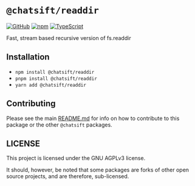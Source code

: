 # `@chatsift/readdir`  

[![GitHub](https://img.shields.io/badge/License-GNU%20AGPLv3-yellow.svg)](https://github.com/ChatSift/packages/blob/main/LICENSE)
[![npm](https://img.shields.io/npm/v/@chatsift/readdir?color=crimson&logo=npm)](https://www.npmjs.com/package/@chatsift/readdir)
[![TypeScript](https://github.com/ChatSift/packages/actions/workflows/quality.yml/badge.svg)](https://github.com/ChatSift/packages/actions/workflows/quality.yml)

Fast, stream based recursive version of fs.readdir

## Installation
- `npm install @chatsift/readdir` 
- `pnpm install @chatsift/readdir` 
- `yarn add @chatsift/readdir`

## Contributing
Please see the main [README.md](https://github.com/ChatSift/packages) for info on how to contribute to this package or the other `@chatsift` packages.

## LICENSE

This project is licensed under the GNU AGPLv3 license.

It should, however, be noted that some packages are forks of other open source projects, and are therefore, sub-licensed.
